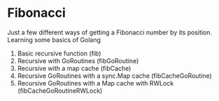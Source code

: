 # Fibonacci

Just a few different ways of getting a Fibonacci number by its position.
Learning some basics of Golang

1) Basic recursive function (fib)
2) Recursive with GoRoutines (fibGoRoutine)
3) Recursive with a map cache (fibCache)
4) Recursive GoRoutines with a sync.Map cache (fibCacheGoRoutine)
5) Recursive GoRoutines with a Map cache with RWLock (fibCacheGoRoutineRWLock)